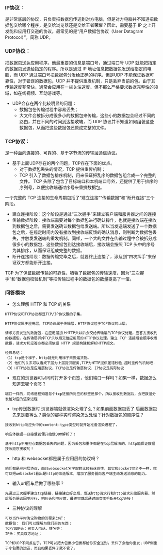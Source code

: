 ### IP协议：
是非常底层的协议，只负责把数据包传送到对方电脑，但是对方电脑并不知道把数据包交给哪个程序，是交给浏览器还是交给王者荣耀？因此，需要基于 IP 之上开发能和应用打交道的协议，最常见的是“用户数据包协议（User Datagram Protocol）”，简称 UDP。


### UDP协议：
把数据包送达应用程序。他最重要的信息是端口号，通过端口号 UDP 就能把指定的数据包发送给指定的程序。所以是通过 IP 地址信息把数据包发送给指定的电脑，而 UDP 通过端口号把数据包分发给正确的程序。但是UDP 不能保证数据可靠性，对于错误的数据包，UDP 并不提供重发机制，只是丢弃当前的包。由于其传输速度非常快，通常会应用在一些关注速度、但不那么严格要求数据完整性的领域，如在线视频、互动游戏等。
- UDP会存在两个比较明显的问题：
    - 数据包在传输过程中容易丢失；
    - 大文件会被拆分成很多小的数据包来传输，这些小的数据包会经过不同的路由，并在不同的时间到达接收端，而 UDP 协议并不知道如何组装这些数据包，从而把这些数据包还原成完整的文件。


### TCP协议：
是一种面向连接的、可靠的、基于字节流的传输层通信协议。
- 基于上面UDP存在的两个问题，TCP存在下面的优点。
    - 对于数据包丢失的情况，TCP 提供重传机制；
    - TCP 引入了数据包排序机制，用来保证把乱序的数据包组合成一个完整的文件。
TCP 头除了包含了目标端口和本机端口号外，还提供了用于排序的序列号，以便接收端通过序号来重排数据包。

一个完整的 TCP 连接的生命周期包括了“建立连接”“传输数据”和“断开连接”三个阶段。
- 建立连接阶段：这个阶段是通过“三次握手”来建立客户端和服务器之间的连接
- 传输数据阶段：接收端需要对每个数据包进行确认操作，也就是接收端在接收到数据包之后，需要发送确认数据包给发送端。所以当发送端发送了一个数据包之后，在规定时间内没有接收到接收端反馈的确认消息，则判断为数据包丢失，并触发发送端的重发机制。同样，一个大的文件在传输过程中会被拆分成很多小的数据包，这些数据包到达接收端后，接收端会按照 TCP 头中的序号为其排序，从而保证组成完整的数据。
- 断开连接阶段：数据传输完毕之后，就要终止连接了，涉及到“四次挥手”来保证双方都能断开连接。

TCP 为了保证数据传输的可靠性，牺牲了数据包的传输速度，因为“三次握手”和“数据包校验机制”等把传输过程中的数据包的数量提高了一倍。


### 问答模块

- 怎么理解 HTTP 和 TCP 的关系
```
HTTP协议和TCP协议都是TCP/IP协议簇的子集。

HTTP协议属于应用层，TCP协议属于传输层，HTTP协议位于TCP协议的上层。

请求方要发送的数据包，在应用层加上HTTP头以后会交给传输层的TCP协议处理，应答方接收到的数据包，在传输层拆掉TCP头以后交给应用层的HTTP协议处理。建立 TCP 连接后会顺序收发数据，请求方和应答方都必须依据 HTTP 规范构建和解析HTTP报文。

经典总结：
（1）tcp是个梯子，http就是利用梯子来搬运货物。
（2）他们的关系可以看成下层为上层提供服务,TCP为HTTP提供差错校验,超时重传的机制吧.
（3）HTTP协议是应用层协议，TCP协议是传输层协议，IP协议是网际协议

```

- 现在的浏览器可以同时打开多个页签，他们端口一样吗？如果一样，数据怎么知道去哪个页签？
```
端口一样的，网络进程知道每个tcp链接所对应的标签是那个，所以接收到数据后，会把数据分发给对应的渲染进程
```

- tcp传送数据时 浏览器端就做渲染处理了么？如果前面数据包丢了 后面数据包先来是要等么？类似的那种实时渲染怎么处理？针对数据包的顺序性？
```
接收到http响应头中的content-type类型时就开始准备渲染进程了，

响应体数据一旦接受到便开始做DOM解析了！

基于http不用担心数据包丢失的问题，因为丢包和重传都是在tcp层解决的。http能保证数据按照顺序接收的！
```


- http 和 websocket都是属于应用层的协议吗？
```
他们都是应用层协议，而且websocket名字取的比较有迷惑性，其实和socket完全不一样，你可以把websocket看出是http的改造版本，增加了服务器向客户端主动发送消息的能力。
```


- 输入url回车后做了哪些事？
```
先通过三次握手建立tcp链接，链接建立好之后，发送http请求行和http请求头给服务器，然后服务器返回响应行，响应头和响应体，最终完成后通过四次挥手断开tcp链接！
```

- 三种协议的理解
```
可以当作平时淘宝购物的流程来分析：
数据包： 我们可以理解为我们买的东西；
TCP/UDP头：买卖人电话、姓名等；
IP头：买卖双方地址；

TCP和UDP不同点在于，TCP可以把大包裹小包裹都给你安全送到，丢件了会给你重发；UDP侧重于小包裹的运送，而且如果丢件了就不管了。

```
